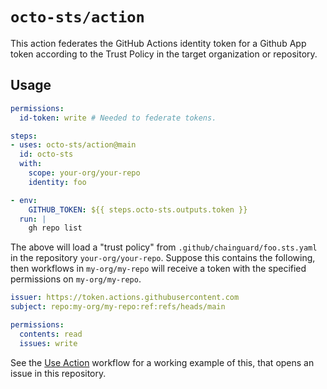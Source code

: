 # `octo-sts/action`

This action federates the GitHub Actions identity token for a Github App token
according to the Trust Policy in the target organization or repository.

## Usage

```yaml
permissions:
  id-token: write # Needed to federate tokens.

steps:
- uses: octo-sts/action@main
  id: octo-sts
  with:
    scope: your-org/your-repo
    identity: foo

- env:
    GITHUB_TOKEN: ${{ steps.octo-sts.outputs.token }}
  run: |
    gh repo list
```

The above will load a "trust policy" from `.github/chainguard/foo.sts.yaml` in
the repository `your-org/your-repo`.  Suppose this contains the following, then
workflows in `my-org/my-repo` will receive a token with the specified
permissions on `my-org/my-repo`.

```yaml
issuer: https://token.actions.githubusercontent.com
subject: repo:my-org/my-repo:ref:refs/heads/main

permissions:
  contents: read
  issues: write
```

See the [Use Action](./.github/workflows/use-action.yaml) workflow for a working example of this, that opens an issue in this repository.
